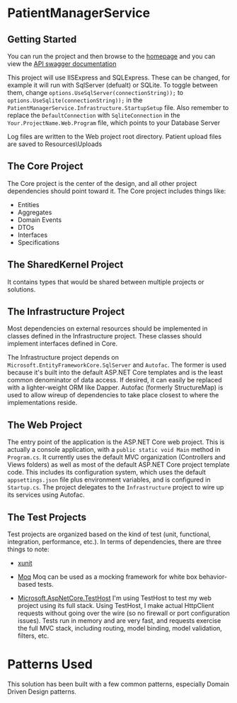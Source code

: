 # PatientManagerService

## Getting Started

You can run the project and then browse to the [homepage](http://localhost:57678/) and you can view the [API swagger documentation](http://localhost:57678/swagger/index.html)

This project will use IISExpress and SQLExpress. These can be changed, for example it will run with SqlServer (defualt) or SQLite. To toggle between them, change `options.UseSqlServer(connectionString));` to `options.UseSqlite(connectionString));` in the `PatientManagerService.Infrastructure.StartupSetup` file. Also remember to replace the `DefaultConnection` with `SqliteConnection` in the `Your.ProjectName.Web.Program` file, which points to your Database Server

Log files are written to the Web project root directory.  Patient upload files are saved to Resources\Uploads

## The Core Project

The Core project is the center of the design, and all other project dependencies should point toward it. The Core project includes things like:

- Entities
- Aggregates
- Domain Events
- DTOs
- Interfaces
- Specifications

## The SharedKernel Project

It contains types that would be shared between multiple projects or solutions.

## The Infrastructure Project

Most dependencies on external resources should be implemented in classes defined in the Infrastructure project. These classes should implement interfaces defined in Core. 

The Infrastructure project depends on `Microsoft.EntityFrameworkCore.SqlServer` and `Autofac`. The former is used because it's built into the default ASP.NET Core templates and is the least common denominator of data access. If desired, it can easily be replaced with a lighter-weight ORM like Dapper. Autofac (formerly StructureMap) is used to allow wireup of dependencies to take place closest to where the implementations reside. 

## The Web Project

The entry point of the application is the ASP.NET Core web project. This is actually a console application, with a `public static void Main` method in `Program.cs`. It currently uses the default MVC organization (Controllers and Views folders) as well as most of the default ASP.NET Core project template code. This includes its configuration system, which uses the default `appsettings.json` file plus environment variables, and is configured in `Startup.cs`. The project delegates to the `Infrastructure` project to wire up its services using Autofac.

## The Test Projects

Test projects are organized based on the kind of test (unit, functional, integration, performance, etc.). In terms of dependencies, there are three things to note:

- [xunit](https://www.nuget.org/packages/xunit) 

- [Moq](https://www.nuget.org/packages/Moq/) Moq can be used as a mocking framework for white box behavior-based tests. 

- [Microsoft.AspNetCore.TestHost](https://www.nuget.org/packages/Microsoft.AspNetCore.TestHost) I'm using TestHost to test my web project using its full stack. Using TestHost, I make actual HttpClient requests without going over the wire (so no firewall or port configuration issues). Tests run in memory and are very fast, and requests exercise the full MVC stack, including routing, model binding, model validation, filters, etc.

# Patterns Used

This solution has been built with a few common patterns, especially Domain Driven Design patterns. 